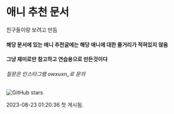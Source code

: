 # 애니 추천 문서
 친구들이랑 보려고 만듬<br>
#### 해당 문서에 있는 애니 추천글에는 해당 애니에 대한 줄거리가 적혀있지 않음<br>
#### 그냥 재미로만 참고하고 연습용으로 만든것이다<br>
###### 질문은 인스타그램 owxuxn_로 문의<br>

![GitHub stars](https://img.shields.io/github/stars/YourUsername/YourRepo?style=social)

2023-08-23 01:20:36 첫 게시됨.
